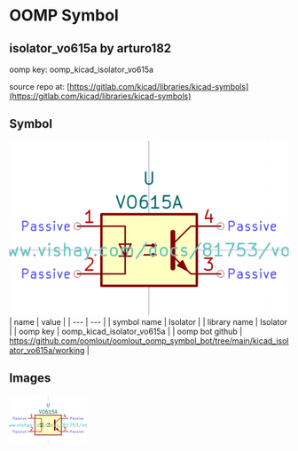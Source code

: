 # OOMP Symbol  
## isolator_vo615a  by arturo182  
  
oomp key: oomp_kicad_isolator_vo615a  
  
source repo at: [https://gitlab.com/kicad/libraries/kicad-symbols](https://gitlab.com/kicad/libraries/kicad-symbols)  
## Symbol  
  
[![working.png](working_600.png)](working.png)  
| name | value | 
| --- | --- | 
| symbol name | Isolator | 
| library name | Isolator | 
| oomp key | oomp_kicad_isolator_vo615a | 
| oomp bot github | https://github.com/oomlout/oomlout_oomp_symbol_bot/tree/main/kicad_isolator_vo615a/working | 
## Images  
  
[![working.png](working_140.png)](working.png)  
